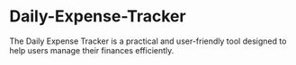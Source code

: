 # Daily-Expense-Tracker
The Daily Expense Tracker is a practical and user-friendly tool designed to help users manage their finances efficiently.
